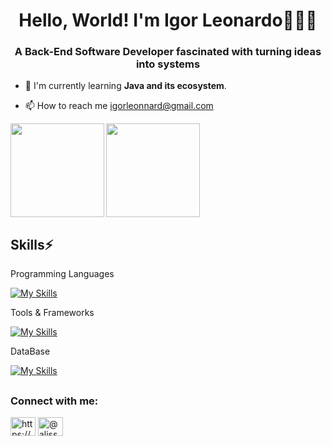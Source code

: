 <h1 align="center"> Hello, World! I'm Igor Leonardo👨🏻‍💻 </h1>

 <h3 align="center"> A Back-End Software Developer fascinated with turning ideas into systems </h3>



- 🌱 I'm currently learning **Java and its ecosystem**.
  
- 📫 How to reach me igorleonnard@gmail.com

 <img align="left" height = "150em" src = "https://github-readme-stats.vercel.app/api?username=ileonnard&show_icons=true&theme=slateorange&include_all_commits=true&count_private=true" />
 <img  height = "150em" src = "https://github-readme-stats.vercel.app/api/top-langs/?username=ileonnard&layout=compact&langs_count=16&theme=slateorange" />




 ## Skills⚡



Programming Languages

[![My Skills](https://skillicons.dev/icons?i=java,kotlin,html,css)](https://skillicons.dev)

Tools & Frameworks

[![My Skills](https://skillicons.dev/icons?i=eclipse,idea,vscode,spring,docker,git)](https://skillicons.dev)

DataBase

[![My Skills](https://skillicons.dev/icons?i=aws,mysql,postgres,mongodb)](https://skillicons.dev)

 ##

 <h3 align="left">Connect with me:</h3>
<p align="left">
<a href="https://www.linkedin.com/in/igor-leonardo-78074a263/" target="blank"><img align="center" src="https://raw.githubusercontent.com/rahuldkjain/github-profile-readme-generator/master/src/images/icons/Social/linked-in-alt.svg" alt="https://www.linkedin.com/in/fredalisson/" height="30" width="40" /></a>
<a href="https://instagram.com/@ileonnard" target="blank"><img align="center" src="https://raw.githubusercontent.com/rahuldkjain/github-profile-readme-generator/master/src/images/icons/Social/instagram.svg" alt="@alissonsousa333" height="30" width="40" /></a>
</p>
</div>

